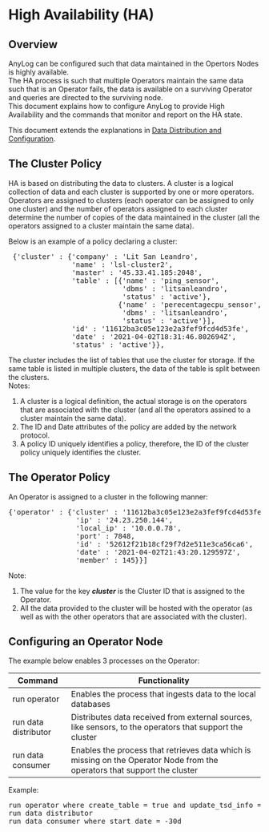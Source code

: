 # High Availability (HA)

## Overview

AnyLog can be configured such that data maintained in the Opertors Nodes is highly available.  
The HA process is such that multiple Operators maintain the same data such that is an Operator fails, the data is available on a surviving Operator and queries 
are directed to the surviving node.    
This document explains how to configure AnyLog to provide High Availability and the commands that monitor and report on the HA state.

This document extends the explanations in [Data Distribution and Configuration](https://github.com/AnyLog-co/documentation/blob/master/data%20distribution%20and%20configuration.md#data-distribution-and-configuration).

## The Cluster Policy

HA is based on distributing the data to clusters. A cluster is a logical collection of data and each cluster is supported by
one or more operators. Operators are assigned to clusters (each operator can be assigned to only one cluster) and the number of
operators assigned to each cluster determine the number of copies of the data maintained in the cluster (all the operators assigned to a cluster maintain the same data).  

Below is an example of a policy declaring a cluster:

<pre>
 {'cluster' : {'company' : 'Lit San Leandro',
               'name' : 'lsl-cluster2',
               'master' : '45.33.41.185:2048',
               'table' : [{'name' : 'ping_sensor',
                           'dbms' : 'litsanleandro',
                           'status' : 'active'},
                          {'name' : 'perecentagecpu_sensor',
                           'dbms' : 'litsanleandro',
                           'status' : 'active'}],
               'id' : '11612ba3c05e123e2a3fef9fcd4d53fe',
               'date' : '2021-04-02T18:31:46.802694Z',
               'status' : 'active'}},
</pre>

The cluster includes the list of tables that use the cluster for storage. If the same table is listed in multiple clusters,
the data of the table is split between the clusters.  
Notes: 
1) A cluster is a logical definition, the actual storage is on the operators that are associated with the cluster (and all the operators assined to a cluster maintain the same data).
2) The ID and Date attributes of the policy are added by the network protocol.
3) A policy ID uniquely identifies a policy, therefore, the ID of the cluster policy uniquely identifies the cluster.

## The Operator Policy

An Operator is assigned to a cluster in the following manner:

<pre>
{'operator' : {'cluster' : '11612ba3c05e123e2a3fef9fcd4d53fe',
                'ip' : '24.23.250.144',
                'local_ip' : '10.0.0.78',
                'port' : 7848,
                'id' : '52612f21b18cf29f7d2e511e3ca56ca6',
                'date' : '2021-04-02T21:43:20.129597Z',
                'member' : 145}}]
</pre>

Note: 
1) The value for the key ***cluster*** is the Cluster ID that is assigned to the Operator.
2) All the data provided to the cluster will be hosted with the operator (as well as with the other operators that are associated with the cluster).

## Configuring an Operator Node
The example below enables 3 processes on the Operator:

| Command        | Functionality  |
| ---------- | -------| 
| run operator | Enables the process that ingests data to the local databases |
| run data distributor | Distributes data received from external sources, like sensors, to the operators that support the cluster |
| run data consumer | Enables the process that retrieves data which is missing on the Operator Node from the operators that support the cluster |

Example:

<pre>
run operator where create_table = true and update_tsd_info = true and archive = true and distributor = true
run data distributor
run data consumer where start_date = -30d 
</pre>
